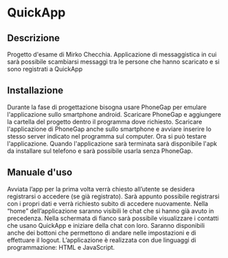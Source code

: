 # QuickApp
## Descrizione
Progetto d'esame di Mirko Checchia. Applicazione di messaggistica in cui sarà possibile scambiarsi messaggi tra le persone che hanno scaricato e si sono registrati a QuickApp

## Installazione
Durante la fase di progettazione bisogna usare PhoneGap per emulare l'applicazione sullo smartphone android. Scaricare PhoneGap e aggiungere la cartella del progetto dentro il programma dove richiesto. Scaricare l'applicazione di PhoneGap anche sullo smartphone e avviare inserire lo stesso server indicato nel programma sul computer. Ora si può testare l'applicazione.
Quando l'applicazione sarà terminata sarà disponibile l'apk da installare sul telefono e sarà possibile usarla senza PhoneGap.

## Manuale d'uso
Avviata l’app per la prima volta verrà chiesto all’utente se desidera registrarsi o accedere (se già registrato). Sarà appunto possibile registrarsi con i propri dati e verrà richiesto subito di accedere nuovamente. Nella “home” dell’applicazione saranno visibili le chat che si hanno già avuto in precedenza. Nella schermata di fianco sarà possibile visualizzare i contatti che usano QuickApp e iniziare della chat con loro. Saranno disponibili anche dei bottoni che permettono di andare nelle impostazioni e di effettuare il logout. L’applicazione è realizzata con due linguaggi di programmazione: HTML e JavaScript.


